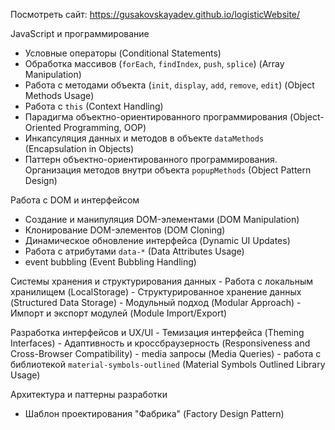 Посмотреть сайт: https://gusakovskayadev.github.io/logisticWebsite/

JavaScript и программирование
  - Условные операторы (Conditional Statements)
  - Обработка массивов (`forEach`, `findIndex`, `push`, `splice`) (Array Manipulation)
  - Работа с методами объекта (`init`, `display`, `add`, `remove`, `edit`) (Object Methods Usage)
  - Работа с `this` (Context Handling)
  - Парадигма объектно-ориентированного программирования (Object-Oriented Programming, OOP)
  - Инкапсуляция данных и методов в объекте `dataMethods` (Encapsulation in Objects)
  - Паттерн объектно-ориентированного программирования. Организация методов внутри объекта `popupMethods` (Object Pattern Design)

Работа с DOM и интерфейсом
  - Создание и манипуляция DOM-элементами (DOM Manipulation)
  - Клонирование DOM-элементов (DOM Cloning)
  - Динамическое обновление интерфейса (Dynamic UI Updates)
  - Работа с атрибутами `data-*` (Data Attributes Usage)
  - event bubbling (Event Bubbling Handling)

Системы хранения и структурирования данных
    - Работа с локальным хранилищем (LocalStorage)
    - Структурированное хранение данных (Structured Data Storage)
    - Модульный подход (Modular Approach)
    - Импорт и экспорт модулей (Module Import/Export)

Разработка интерфейсов и UX/UI
    - Темизация интерфейса (Theming Interfaces)
    - Адаптивность и кроссбраузерность (Responsiveness and Cross-Browser Compatibility)
    - media запросы (Media Queries)
    - работа с библиотекой `material-symbols-outlined` (Material Symbols Outlined Library Usage)

Архитектура и паттерны разработки
  - Шаблон проектирования "Фабрика" (Factory Design Pattern)
